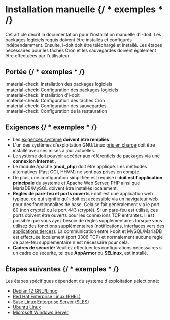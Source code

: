 # Installation manuelle {/ * exemples * /}

Cet article décrit la documentation pour l'installation manuelle d'i-doit. Les packages logiciels requis doivent être installés et configurés indépendamment. Ensuite, i-doit doit être téléchargé et installé. Les étapes nécessaires pour les tâches Cron et les sauvegardes doivent également être effectuées par l'utilisateur.

## Portée {/ * exemples * /}

:material-check: Installation des packages logiciels<br>
:material-check: Configuration des packages logiciels<br>
:material-check: Installation d'i-doit<br>
:material-check: Configuration des tâches Cron<br>
:material-check: Configuration des sauvegardes<br>
:material-check: Configuration de la restauration

## Exigences {/ * exemples * /}

-   Les [exigences système](../system-requirements.md) **doivent être remplies** .
-   L'un des systèmes d'exploitation GNU/Linux [pris en charge](../system-requirements.md) doit être installé avec ses mises à jour actuelles.
-   Le système doit pouvoir accéder aux référentiels de packages via une **connexion Internet** .
-   Le module Apache (**mod_php**) doit être appliqué. Les méthodes alternatives (Fast CGI, HHVM) ne sont pas prises en compte.
-   De plus, une configuration simplifiée est requise **i-doit est l'application principale** du système et Apache Web Server, PHP ainsi que MariaDB/MySQL doivent être installés localement.
-   **Règles de pare-feu et ports ouverts** i-doit est une application web typique, ce qui signifie qu'i-doit est accessible via un navigateur web pour des fonctionnalités de base. Cela se fait généralement via le port 80 (non crypté) ou le port 443 (crypté). Si un pare-feu est utilisé, ces ports doivent être ouverts pour les connexions TCP entrantes. Il est possible que vous ayez besoin de règles supplémentaires lorsque vous utilisez des fonctions supplémentaires ([notifications](../../evaluation/notifications.md), [interfaces vers des applications tierces](../../automation-and-integration/index.md)). La communication entre i-doit et MySQL/MariaDB est effectuée localement (port 3306 TCP) et normalement aucune règle de pare-feu supplémentaire n'est nécessaire pour cela.
-   **Cadres de sécurité:** Veuillez effectuer les configurations nécessaires si un cadre de sécurité, tel que **AppArmor** ou **SELinux**, est installé.

## Étapes suivantes {/ * exemples * /}

Les étapes spécifiques dépendent du système d'exploitation sélectionné:

-   [Debian 12 GNU/Linux](debian12.md)
-   [Red Hat Enterprise Linux (RHEL)](red-hat-enterprise-linux/index.md)
-   [Suse Linux Enterprise Server (SLES)](suse-linux-enterprise-server.md)
-   [Ubuntu Linux](ubuntu-linux/index.md)
-   [Microsoft Windows Server](microsoft-windows-server/index.md)
